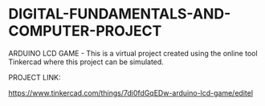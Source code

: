 # DIGITAL-FUNDAMENTALS-AND-COMPUTER-PROJECT
ARDUINO LCD GAME - 
This is a virtual project created using the online tool Tinkercad where this project can be simulated.

PROJECT LINK:

https://www.tinkercad.com/things/7di0fdGqEDw-arduino-lcd-game/editel
